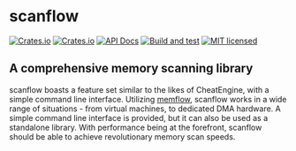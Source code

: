 # scanflow

[![Crates.io](https://img.shields.io/crates/v/scanflow.svg)](https://crates.io/crates/scanflow)
[![Crates.io](https://img.shields.io/crates/v/scanflow-cli.svg)](https://crates.io/crates/scanflow-cli)
[![API Docs](https://docs.rs/scanflow/badge.svg)](https://docs.rs/scanflow)
[![Build and test](https://github.com/h33p/scanflow/actions/workflows/build.yml/badge.svg)](https://github.com/h33p/scanflow/actions/workflows/build.yml)
[![MIT licensed](https://img.shields.io/badge/license-MIT-blue.svg)](LICENSE)

## A comprehensive memory scanning library

scanflow boasts a feature set similar to the likes of CheatEngine, with a simple command line interface. Utilizing [memflow](https://crates.io/memlfow), scanflow works in a wide range of situations - from virtual machines, to dedicated DMA hardware. A simple command line interface is provided, but it can also be used as a standalone library. With performance being at the forefront, scanflow should be able to achieve revolutionary memory scan speeds.
